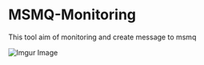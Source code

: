 # MSMQ-Monitoring

This tool aim of monitoring and create message to msmq

![Imgur Image](https://i.imgur.com/Vpghsw6.jpg)

